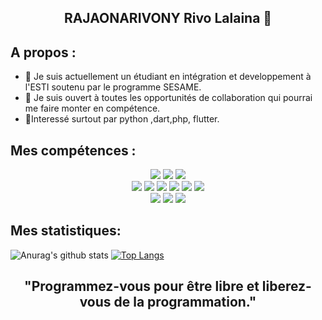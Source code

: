 

<div align="center">
    <h2>RAJAONARIVONY Rivo Lalaina 💬</h2> 
</div>

## A propos :

- 🔭 Je suis actuellement un étudiant en intégration et developpement à l'ESTI  soutenu par le programme SESAME. <br>
- 👯 Je suis ouvert à toutes les opportunités de collaboration qui pourrai me faire monter en compétence. <br>
- 🌱Interessé  surtout par python ,dart,php, flutter. 


## Mes compétences :
  <div align="center">
    <img src="https://img.shields.io/badge/-C-000000?&style=flat&logo=c&logoColor=5968BA" />
    <img src="https://img.shields.io/badge/-Python-000000?style=flat&logo=python&logoColorhalf=396E9B" /> 
    <img src="https://img.shields.io/badge/-HTML-000000?&style=flat&logo=html5&logoColor=E44D26"/><br>
    <img src="https://img.shields.io/badge/-CSS-000000?&style=flat&logo=css3&logoColor=42A5F5"/>
    <img src="https://img.shields.io/badge/-JavaScript-000000?style=flat&logo=javascript&logoColor=FFCA28" />
    <img src="https://img.shields.io/badge/-Php-000000?style=flat&logo=php&logoColor=1E87E3" />
    <img src="https://img.shields.io/badge/-Node.js-000000?&style=flat&logo=node.js&logoColor=8AC149"/>
    <img src="https://img.shields.io/badge/-NPM-000000?&style=flat&logo=npm&logoColor=CB3837"/>
    <img src="https://img.shields.io/badge/-MySQL-000000?style=flat&logo=mysql&logoColor=E6892E" /><br>
    <img src="https://img.shields.io/badge/-MongoDB-000000?style=flat&logo=mongodb&logoColor=4AAA3C" /> 
    <img src="https://img.shields.io/badge/-git-000000?&style=flat&logo=git&logoColor=E64A19"/>
    <img src="https://img.shields.io/badge/-Github-000000?style=flat&logo=github&logoColor=DEDEDF" />
</div>

## Mes statistiques: 
![Anurag's github stats](https://github-readme-stats.vercel.app/api?username=rivo2302&theme=react&show_icons=true&line_height=20&locale=fr&include_all_commits=true&count_private=true&card_width=300)
[![Top Langs](https://github-readme-stats.vercel.app/api/top-langs/?username=rivo2302&theme=react&layout=compact)](https://github.com/anuraghazra/github-readme-stats)


<div align="center">
    <h2>"Programmez-vous pour être libre et liberez-vous de la programmation."</h2> 
</div>
                 
       
    


